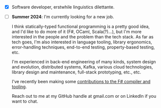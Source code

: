 - [x] Software developer, erstwhile linguistics dilettante.
- [ ] **Summer 2024**: I'm currently looking for a new job.
  
  I think statically-typed functional programming is a pretty good idea, and I'd like to do more of it (F#, OCaml, Scala(?)…), but I'm more interested in the people and the problem than the tech stack. As far as tech goes, I'm also interested in language tooling, library ergonomics, error-handling techniques, end-to-end testing, property-based testing, etc.

  I'm experienced in back-end engineering of many kinds, system design and evolution, distributed systems, Kafka, various cloud technologies, library design and maintenance, full-stack prototyping, etc., etc.

  I've recently been making some [contributions to the F# compiler and tooling](https://github.com/search?q=author%3Abrianrourkeboll&type=pullrequests).

  Reach out to me at my GitHub handle at gmail.com or on LinkedIn if you want to chat.
